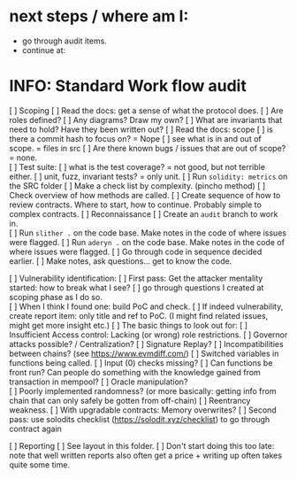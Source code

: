 # next steps / where am I: 
- go through audit items. 
- continue at:

# INFO: Standard Work flow audit
[ ] Scoping
  [ ] Read the docs: get a sense of what the protocol does.
    [ ] Are roles defined? 
    [ ] Any diagrams? Draw my own? 
    [ ] What are invariants that need to hold? Have they been written out? 
  [ ] Read the docs: scope
    [ ] is there a commit hash to focus on? = Nope 
    [ ] see what is in and out of scope. = files in src 
    [ ] Are there known bugs / issues that are out of scope? = none.  
  [ ] Test suite: 
    [ ] what is the test coverage? = not good, but not terrible either. 
    [ ] unit, fuzz, invariant tests? = only unit. 
  [ ] Run `solidity: metrics` on the SRC folder
    [ ] Make a check list by complexity. (pincho method)
    [ ] Check overview of how methods are called. 
    [ ] Create sequence of how to review contracts. Where to start, how to continue. Probably simple to complex contracts. 
[ ] Reconnaissance
  [ ] Create an `audit` branch to work in.  
  [ ] Run `slither .` on the code base. Make notes in the code of where issues were flagged.
  [ ] Run `aderyn .` on the code base. Make notes in the code of where issues were flagged.
  [ ] Go through code in sequence decided earlier. 
  [ ] Make notes, ask questions... get to know the code. 

[ ] Vulnerability identification: 
  [ ] First pass: Get the attacker mentality started: how to break what I see? 
    [ ] go through questions I created at scoping phase as I do so.  
  [ ] When I think I found one: build PoC and check.
    [ ] If indeed vulnerability, create report item: only title and ref to PoC. (I might find related issues, might get more insight etc.) 
  [ ] The basic things to look out for:
    [ ] Insufficient Access control: Lacking (or wrong) role restrictions. 
    [ ] Governor attacks possible? / Centralization? 
    [ ] Signature Replay? 
    [ ] Incompatibilities between chains? (see https://www.evmdiff.com/)
    [ ] Switched variables in functions being called. 
    [ ] Input (0) checks missing? 
    [ ] Can functions be front run? Can people do something with the knowledge gained from transaction in mempool? 
    [ ] Oracle manipulation?  
    [ ] Poorly implemented randomness? (or more basically: getting info from chain that can only safely be gotten from off-chain)
    [ ] Reentrancy weakness. 
    [ ] With upgradable contracts: Memory overwrites?
  [ ] Second pass: use solodits checklist (https://solodit.xyz/checklist) to go through contract again 

[ ] Reporting
  [ ] See layout in this folder. 
  [ ] Don't start doing this too late: note that well written reports also often get a price + writing up often takes quite some time. 